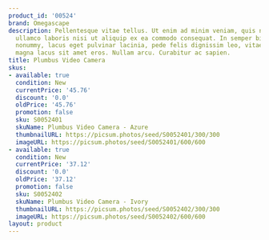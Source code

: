 ```yaml
---
product_id: '00524'
brand: Omegascape
description: Pellentesque vitae tellus. Ut enim ad minim veniam, quis nostrud exercitation
  ullamco laboris nisi ut aliquip ex ea commodo consequat. In semper bibendum libero.Proin
  nonummy, lacus eget pulvinar lacinia, pede felis dignissim leo, vitae tristique
  magna lacus sit amet eros. Nullam arcu. Curabitur ac sapien.
title: Plumbus Video Camera
skus:
- available: true
  condition: New
  currentPrice: '45.76'
  discount: '0.0'
  oldPrice: '45.76'
  promotion: false
  sku: S0052401
  skuName: Plumbus Video Camera - Azure
  thumbnailURL: https://picsum.photos/seed/S0052401/300/300
  imageURL: https://picsum.photos/seed/S0052401/600/600
- available: true
  condition: New
  currentPrice: '37.12'
  discount: '0.0'
  oldPrice: '37.12'
  promotion: false
  sku: S0052402
  skuName: Plumbus Video Camera - Ivory
  thumbnailURL: https://picsum.photos/seed/S0052402/300/300
  imageURL: https://picsum.photos/seed/S0052402/600/600
layout: product
---
```

